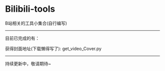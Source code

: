 # Bilibili-tools
B站相关的工具小集合(自行编写)

--------------------------------------------------------------------------------

目前已完成的有：

获得封面地址(下载懒得写了):   get_video_Cover.py

--------------------------------------------------------------------------------

持续更新中，敬请期待~
